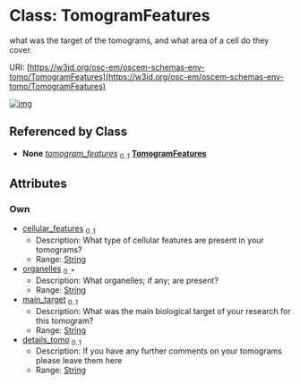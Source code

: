 
# Class: TomogramFeatures

what was the target of the tomograms, and what area of a cell do they cover.

URI: [https://w3id.org/osc-em/oscem-schemas-env-tomo/TomogramFeatures](https://w3id.org/osc-em/oscem-schemas-env-tomo/TomogramFeatures)


[![img](https://yuml.me/diagram/nofunky;dir:TB/class/[SampleEnv]++-%20tomogram_features%200..1>[TomogramFeatures&#124;cellular_features:string%20%3F;organelles:string%20*;main_target:string%20%3F;details_tomo:string%20%3F],[SampleEnv])](https://yuml.me/diagram/nofunky;dir:TB/class/[SampleEnv]++-%20tomogram_features%200..1>[TomogramFeatures&#124;cellular_features:string%20%3F;organelles:string%20*;main_target:string%20%3F;details_tomo:string%20%3F],[SampleEnv])

## Referenced by Class

 *  **None** *[tomogram_features](tomogram_features.md)*  <sub>0..1</sub>  **[TomogramFeatures](TomogramFeatures.md)**

## Attributes


### Own

 * [cellular_features](cellular_features.md)  <sub>0..1</sub>
     * Description: What type of cellular features are present in your tomograms?
     * Range: [String](types/String.md)
 * [organelles](organelles.md)  <sub>0..\*</sub>
     * Description: What organelles; if any; are present?
     * Range: [String](types/String.md)
 * [main_target](main_target.md)  <sub>0..1</sub>
     * Description: What was the main biological target of your research for this tomogram?
     * Range: [String](types/String.md)
 * [details_tomo](details_tomo.md)  <sub>0..1</sub>
     * Description: If you have any further comments on your tomograms please leave them here
     * Range: [String](types/String.md)
